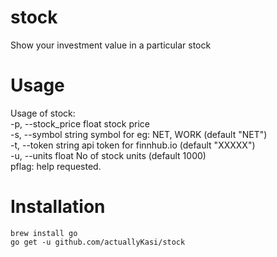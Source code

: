 # stock
Show your investment value in a particular stock

# Usage

Usage of stock:  
  -p, --stock_price float   stock price  
  -s, --symbol string       symbol for eg: NET, WORK (default "NET")  
  -t, --token string        api token for finnhub.io (default "XXXXX")  
  -u, --units float         No of stock units (default 1000)  
pflag: help requested. 

# Installation

    brew install go
    go get -u github.com/actuallyKasi/stock

